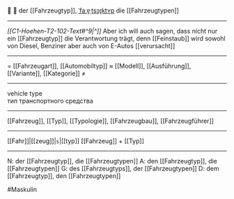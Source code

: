 🚗 🔵 der [[Fahrzeugtyp]], [ˈfaːɐ̯ˌtsɔɪ̯ktʏp](https://youglish.com/pronounce/Fahrzeugtyp/german)
die [[Fahrzeugtypen]]

---
*[[C1-Hoehen-T2-102-Text#^9|^]]* Aber ich will auch sagen, dass nicht nur ein [[Fahrzeugtyp]] die Verantwortung trägt, denn [[Feinstaub]] wird sowohl von Diesel, Benziner aber auch von E-Autos [[verursacht]]

---
= [[Fahrzeugart]], [[Automobiltyp]]
≈ [[Modell]], [[Ausführung]], [[Variante]], [[Kategorie]]
≠

---
vehicle type  
тип транспортного средства

---
[[Fahrzeug]], [[Typ]], [[Typologie]], [[Fahrzeugbau]], [[Fahrzeugführer]]

---
[[Fahr]]|[[zeug]]|`s`|[[typ]]
[[Fahrzeug]] + [[Typ]]


---
N: der [[Fahrzeugtyp]], die [[Fahrzeugtypen]]
A: den [[Fahrzeugtyp]], die [[Fahrzeugtypen]]
G: des [[Fahrzeugtyps]], der [[Fahrzeugtypen]]
D: dem [[Fahrzeugtyp]], den [[Fahrzeugtypen]]

#Maskulin 


